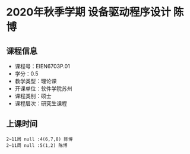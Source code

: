 # 2020年秋季学期 设备驱动程序设计 陈博






## 课程信息

- 课程号：EIEN6703P.01
- 学分：0.5
- 教学类型：理论课
- 开课单位：软件学院苏州
- 课程类别：硕士
- 课程层次：研究生课程

## 上课时间

```
2~11周 null :4(6,7,8) 陈博
2~11周 null :5(1,2) 陈博
```

